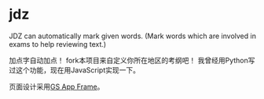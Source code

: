 # jdz
JDZ can automatically mark given words. (Mark words which are involved in exams to help reviewing text.)

加点字自动加点！
fork本项目来自定义你所在地区的考纲吧！
我曾经用Python写过这个功能，现在用JavaScript实现一下。

页面设计采用[GS App Frame](https://www.zzchat.cf/GAF/)。
